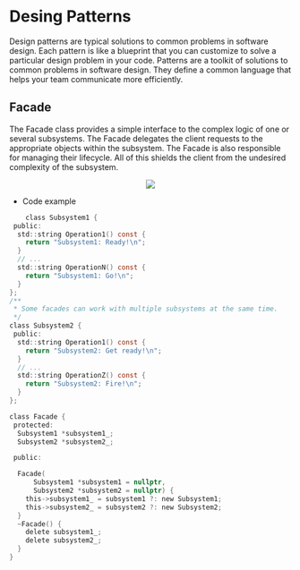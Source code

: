 # Desing Patterns
Design patterns are typical solutions to common problems in software design. Each pattern is like a blueprint that you can customize to solve a particular design problem in your code. Patterns are a toolkit of solutions to common problems in software design. They define a common language that helps your team communicate more efficiently.

## Facade
 The Facade class provides a simple interface to the complex logic of one or several subsystems. The Facade delegates the client requests to the appropriate objects within the subsystem. The Facade is also responsible for managing their lifecycle. All of this shields the client from the undesired complexity of the subsystem.

<p align="center">
  <img src="https://refactoring.guru/images/patterns/diagrams/facade/structure.png?id=258401362234ac77a2aaf1cde62339e7">
</p>

* Code example

```c
    class Subsystem1 {
 public:
  std::string Operation1() const {
    return "Subsystem1: Ready!\n";
  }
  // ...
  std::string OperationN() const {
    return "Subsystem1: Go!\n";
  }
};
/**
 * Some facades can work with multiple subsystems at the same time.
 */
class Subsystem2 {
 public:
  std::string Operation1() const {
    return "Subsystem2: Get ready!\n";
  }
  // ...
  std::string OperationZ() const {
    return "Subsystem2: Fire!\n";
  }
};

class Facade {
 protected:
  Subsystem1 *subsystem1_;
  Subsystem2 *subsystem2_;

 public:

  Facade(
      Subsystem1 *subsystem1 = nullptr,
      Subsystem2 *subsystem2 = nullptr) {
    this->subsystem1_ = subsystem1 ?: new Subsystem1;
    this->subsystem2_ = subsystem2 ?: new Subsystem2;
  }
  ~Facade() {
    delete subsystem1_;
    delete subsystem2_;
  }
} 
```
